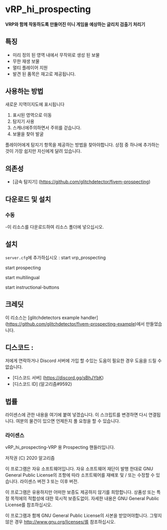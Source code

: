 # vRP_hi_prospecting
#### VRP와 함께 작동하도록 만들어진 미니 게임을 예상하는 글리치 검출기 처리기

## 특징
* 미리 정의 된 영역 내에서 무작위로 생성 된 보물
* 무한 재생 보물
* 멀티 플레이어 지원
* 발견 된 품목은 재고로 제공됩니다.

## 사용하는 방법

새로운 지역이지도에 표시됩니다

1. 표시된 영역으로 이동
2. 탐지기 사용
3. 스캐너에주의하면서 주위를 걷습니다.
4. 보물을 찾아 발굴

플레이어에게 탐지기 항목을 제공하는 방법을 찾아야합니다. 상점 중 하나에 추가하는 것이 가장 쉽지만 자신에게 달려 있습니다.

## 의존성
* [금속 탐지기] (https://github.com/glitchdetector/fivem-prospecting)

## 다운로드 및 설치

### 수동
-이 리소스를 다운로드하여 리소스 폴더에 넣으십시오.

## 설치
`server.cfg`에 추가하십시오 :
start vrp_prospecting

start prospecting

start multilingual

start instructional-buttons

## 크레딧
이 리소스는 [glitchdetectors example handler] (https://github.com/glitchdetector/fivem-prospecting-example)에서 만들었습니다.

## 디스코드 :
저에게 연락하거나 Discord 서버에 가입 할 수있는 도움이 필요한 경우 도움을 드릴 수 없습니다.
* [디스코드 서버] (https://discord.gg/sBhJYbK)
* [디스코드 ID] (알고리즘#9592)

## 법률

라이센스에 관한 내용을 여기에 붙여 넣겠습니다.
이 스크립트를 변경하면 다시 연결됩니다. 여분의 물건이 있으면 언제든지 풀 요청을 할 수 있습니다.

### 라이센스
vRP_hi_prospecting-VRP 용 Prospecting 핸들러입니다.

저작권 (C) 2020 알고리즘

이 프로그램은 자유 소프트웨어입니다. 자유 소프트웨어 재단이 발행 한대로 GNU General Public License의 조항에 따라 소프트웨어를 재배포 및 / 또는 수정할 수 있습니다. 라이센스 버전 3 또는 이후 버전.

이 프로그램은 유용하지만 어떠한 보증도 제공하지 않기를 희망합니다. 상품성 또는 특정 목적에의 적합성에 대한 묵시적 보증도없이. 자세한 내용은 GNU General Public License를 참조하십시오.

이 프로그램과 함께 GNU General Public License의 사본을 받았어야합니다. 그렇지 않은 경우 http://www.gnu.org/licenses/를 참조하십시오.